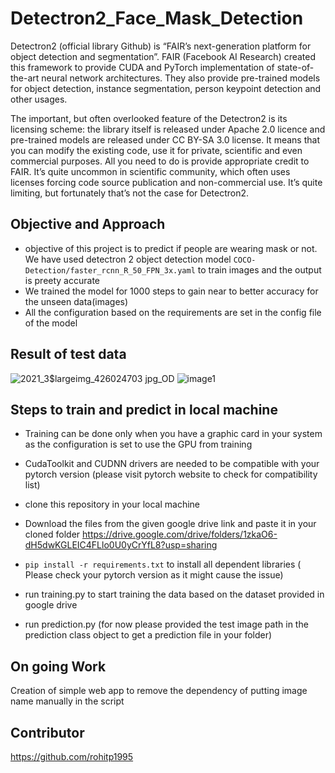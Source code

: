 # Detectron2_Face_Mask_Detection

Detectron2 (official library Github) is “FAIR’s next-generation platform for object detection and segmentation”. FAIR (Facebook AI Research) created this framework to provide CUDA and PyTorch implementation of state-of-the-art neural network architectures. They also provide pre-trained models for object detection, instance segmentation, person keypoint detection and other usages.

The important, but often overlooked feature of the Detectron2 is its licensing scheme: the library itself is released under Apache 2.0 licence and pre-trained models are released under CC BY-SA 3.0 license. It means that you can modify the existing code, use it for private, scientific and even commercial purposes. All you need to do is provide appropriate credit to FAIR. It’s quite uncommon in scientific community, which often uses licenses forcing code source publication and non-commercial use. It’s quite limiting, but fortunately that’s not the case for Detectron2.

## Objective and Approach

* objective of this project is to predict if people are wearing mask or not. We have used detectron 2 object detection model ```COCO-Detection/faster_rcnn_R_50_FPN_3x.yaml``` to train images and the output is preety accurate
* We trained the model for 1000 steps to gain near to better accuracy for the unseen data(images)
* All the configuration based on the requirements are set in the config file of the model


## Result of test data

![2021_3$largeimg_426024703 jpg_OD](https://user-images.githubusercontent.com/29440153/167271015-3953c34f-96ee-4027-993a-6b12d240dced.jpg)
![image1](https://user-images.githubusercontent.com/29440153/167271018-05d349a8-4fbb-46cd-9926-91eea1dae06f.jpg)


## Steps to train and predict in local machine

* Training can be done only when you have a graphic card in your system as the configuration is set to use the GPU from training
* CudaToolkit and CUDNN drivers are needed to be compatible with your pytorch version (please visit pytorch website to check for compatibility list)

* clone this repository in your local machine 
* Download the files from the given google drive link and paste it in your cloned folder https://drive.google.com/drive/folders/1zkaO6-dH5dwKGLEIC4FLlo0U0yCrYfL8?usp=sharing
* ```pip install -r requirements.txt``` to install all dependent libraries ( Please check your pytorch version as it might cause the issue)
* run training.py to start training the data based on the dataset provided in google drive
* run prediction.py (for now please provided the test image path in the prediction class object to get a prediction file in your folder)


## On going Work

Creation of simple web app to remove the dependency of putting image name manually in the script

## Contributor
https://github.com/rohitp1995
